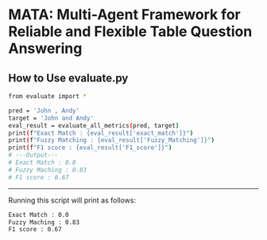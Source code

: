 # MATA: Multi-Agent Framework for Reliable and Flexible Table Question Answering

## How to Use evaluate.py

```bash
from evaluate import *

pred = 'John , Andy'
target = 'John and Andy'
eval_result = evaluate_all_metrics(pred, target)
print(f"Exact Match : {eval_result['exact_match']}")
print(f"Fuzzy Matching : {eval_result['Fuzzy_Matching']}")
print(f"F1 score : {eval_result['F1_score']}")
# ---Output---
# Exact Match : 0.0
# Fuzzy Maching : 0.83
# F1 score : 0.67
```

-------

Running this script will print as follows:
```bash
Exact Match : 0.0
Fuzzy Maching : 0.83
F1 score : 0.67
```
